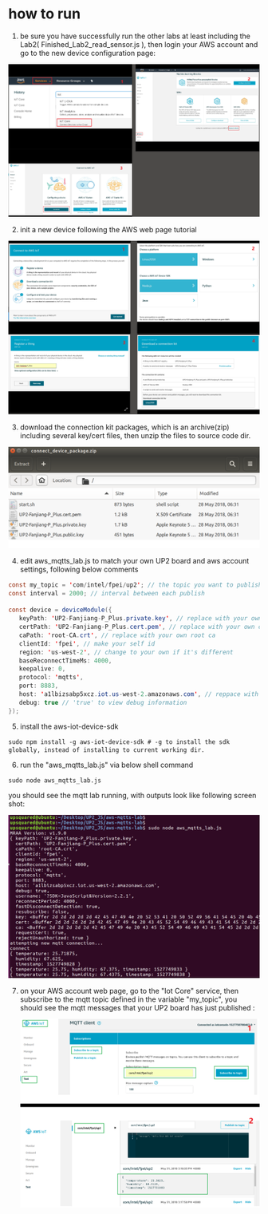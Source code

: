 # how to run
1. be sure you have successfully run the other labs at least including the Lab2( Finished_Lab2_read_sensor.js ), then login your AWS account and go to the new device configuration page: 

  ![alt text](UI/aws_iot_go_to_new_device_config.png?raw=true "Title")

2. init a new device following the AWS web page tutorial

  ![alt text](UI/aws_iot_init_new_device.png?raw=true "Title")

3. download the connection kit packages, which is an archive(zip) including several key/cert files, then unzip the files to source code dir.

  ![alt text](UI/aws_iot_connection_kit.png?raw=true "Title")

4. edit aws_mqtts_lab.js to match your own UP2 board and aws account settings, following below comments

  ```java
  const my_topic = 'com/intel/fpei/up2'; // the topic you want to publish to aws
  const interval = 2000; // interval between each publish

  const device = deviceModule({
     keyPath: 'UP2-Fanjiang-P_Plus.private.key', // replace with your own key
     certPath: 'UP2-Fanjiang-P_Plus.cert.pem', // replace with your own cert
     caPath: 'root-CA.crt', // replace with your own root ca
     clientId: 'fpei', // make your self id
     region: 'us-west-2', // change to your own if it's different
     baseReconnectTimeMs: 4000, 
     keepalive: 0,
     protocol: 'mqtts', 
     port: 8883,
     host: 'a1lbizsabp5xcz.iot.us-west-2.amazonaws.com', // reppace with your own
     debug: true // 'true' to view debug information
  });
  ```

5. install the aws-iot-device-sdk

  ```shell
  sudo npm install -g aws-iot-device-sdk # -g to install the sdk globally, instead of installing to current working dir.
  ```

6. run the "aws_mqtts_lab.js" via below shell command

  ```shell
  sudo node aws_mqtts_lab.js
  ```
  you should see the mqtt lab running, with outputs look like following screen shot:
  
  ![alt text](UI/aws_mqtts_running.png?raw=true "Title")

7. on your AWS account web page, go to the "Iot Core" service, then subscribe to the mqtt topic defined in the variable "my_topic", you should see the mqtt messages that your UP2 board has just published :

   ![alt text](UI/aws_subscribe_mqtts_msg.png?raw=true "Title")

  
